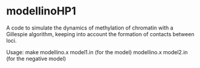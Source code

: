 # modellinoHP1

A code to simulate the dynamics of methylation of chromatin with a Gillespie algorithm, keeping into account the formation of contacts between loci.

Usage: 
make
modellino.x model1.in  (for the model)
modellino.x model2.in  (for the negative model)
